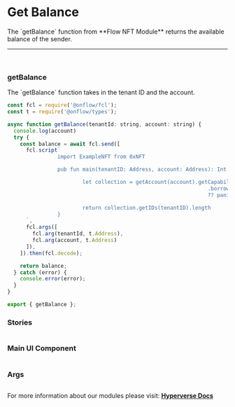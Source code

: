 # Get Balance

<p> The `getBalance` function from **Flow NFT Module** returns the available balance of the sender. </p>

---

<br>

### getBalance

<p> The `getBalance` function takes in the tenant ID and the account. </p>

```jsx
const fcl = require('@onflow/fcl');
const t = require('@onflow/types');

async function getBalance(tenantId: string, account: string) {
  console.log(account)
  try {
    const balance = await fcl.send([
      fcl.script`
				import ExampleNFT from 0xNFT

				pub fun main(tenantID: Address, account: Address): Int {

						let collection = getAccount(account).getCapability(ExampleNFT.CollectionPublicPath)
																.borrow<&ExampleNFT.Collection{ExampleNFT.ExampleNFTCollectionPublic}>()
																?? panic("Could not borrow the ExampleNFT.Collection{ExampleNFT.ExampleNFTCollectionPublic}")

						return collection.getIDs(tenantID).length
				}
      `,
      fcl.args([
        fcl.arg(tenantId, t.Address),
        fcl.arg(account, t.Address)
      ]),
    ]).then(fcl.decode);

    return balance;
  } catch (error) {
    console.error(error);
  }
}

export { getBalance };
```

### Stories

```jsx

```

### Main UI Component

```jsx

```

### Args

```jsx

```

For more information about our modules please visit: [**Hyperverse Docs**](https://docs.hyperverse.dev)
